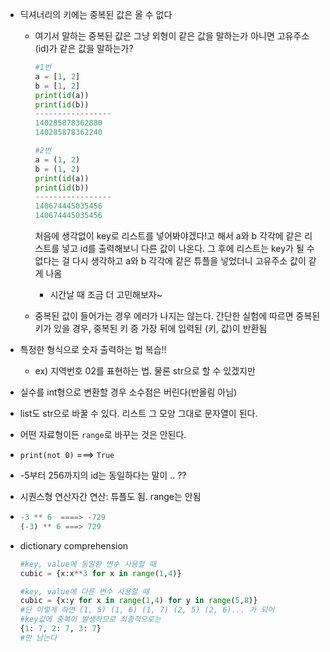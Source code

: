 - 딕셔너리의 키에는 중복된 값은 올 수 없다

  - 여기서 말하는 중복된 값은 그냥 외형이 같은 값을 말하는가 아니면 고유주소(id)가 같은 값을 말하는가?

    ```python
    #1번
    a = [1, 2]
    b = [1, 2]
    print(id(a))
    print(id(b))
    -----------------
    140285878362880
    140285878362240
    
    #2번
    a = (1, 2)
    b = (1, 2)
    print(id(a))
    print(id(b))
    -----------------
    140674445035456
    140674445035456
    ```

    처음에 생각없이 key로 리스트를 넣어봐야겠다!고 해서 a와 b 각각에 같은 리스트를 넣고 id를 출력해보니 다른 값이 나온다. 그 후에 리스트는 key가 될 수 없다는 걸 다시 생각하고 a와 b 각각에 같은 튜플을 넣었더니 고유주소 값이 같게 나옴

    - 시간날 때 조금 더 고민해보자~

  - 중복된 값이 들어가는 경우 에러가 나지는 않는다. 간단한 실험에 따르면 중복된 키가 있을 경우, 중복된 키 중 가장 뒤에 입력된 (키, 값)이 반환됨

- 특정한 형식으로 숫자 출력하는 법 복습!!

  - ex) 지역번호 02를 표현하는 법. 물론 str으로 할 수 있겠지만

- 실수를 int형으로 변환할 경우 소수점은 버린다(반올림 아님)

- list도 str으로 바꿀 수 있다. 리스트 그 모양 그대로 문자열이 된다.

- 어떤 자료형이든 `range`로 바꾸는 것은 안된다.

- `print(not 0)` ===> `True`

- -5부터 256까지의 id는 동일하다는 말이 .. ??

- 시퀀스형 연산자간 연산: 튜플도 됨. range는 안됨

- ```python
  -3 ** 6  ====> -729
  (-3) ** 6 ===> 729
  ```

- dictionary comprehension

  ```python
  #key, value에 동일한 변수 사용할 때
  cubic = {x:x**3 for x in range(1,4)}
  
  #key, value에 다른 변수 사용할 때
  cubic = {x:y for x in range(1,4) for y in range(5,8)}
  #단 이렇게 하면 (1, 5) (1, 6) (1, 7) (2, 5) (2, 6)... 가 되어
  #key값에 중복이 발생하므로 최종적으로는
  {1: 7, 2: 7, 3: 7}
  #만 남는다
  ```

